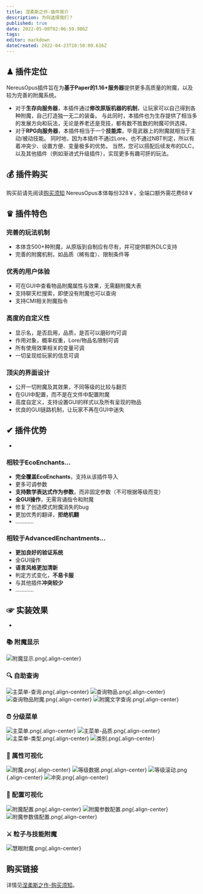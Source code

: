 ```yaml
---
title: 涅柔斯之作-插件简介
description: 为何选择我们？
published: true
date: 2022-05-08T02:06:59.986Z
tags: 
editor: markdown
dateCreated: 2022-04-23T10:50:09.616Z
---
```


## ♟ 插件定位
NereusOpus插件旨在为**基于Paper的1.16+服务器**提供更多高质量的附魔，以及较为完善的附魔系统。
- 对于**生存向服务器**，本插件通过**修改原版机器的机制**，让玩家可以自己得到各种附魔，自己打造独一无二的装备。
与此同时，本插件也为生存提供了相当多的发展方向和玩法，无论是养老还是竞技，都有数不胜数的附魔可供选择。
- 对于**RPG向服务器**，本插件相当于一个**技能库**，毕竟武器上的附魔就相当于主动/被动技能。
同时地，因为本插件不通过Lore，也不通过NBT判定，所以有着冲突少、设置方便、变量极多的优势。
当然，您可以搭配后续发布的DLC，以及其他插件（例如渐进式升级插件），实现更多有趣可肝的玩法。

## 💰 插件购买
购买前请先阅读[购买须知](/购买须知)
NereusOpus本体每份328￥，全端口额外需花费68￥

## ♛ 插件特色

### 完善的玩法机制
- 本体含500+种附魔，从原版到自制应有尽有，并可提供额外DLC支持
- 完善的附魔机制，如品质（稀有度）、限制条件等
### 优秀的用户体验
- 可在GUI中查看物品附魔属性与效果，无需翻附魔大表
- 支持聊天栏搜索，即使没有附魔也可以查询
- 支持CMI相关附魔指令
### 高度的自定义性
- 显示名，是否启用，品质，是否可以磨砂均可调
- 作用对象，概率权重，Lore/物品名限制可调
- 所有使用效果相关的变量可调
- 一切呈现给玩家的信息可调
### 顶尖的界面设计
- 公开一切附魔及其效果，不同等级的比较与翻页
- 在GUI中配置，而不是在文件中配置附魔
- 高度自定义，支持设置GUI的样式以及所有呈现的物品
- 优良的GUI链路机制，让玩家不再在GUI中迷失
## ✔ 插件优势
-
### 相较于EcoEnchants...

- **完全覆盖EcoEnchants**，支持从该插件导入
- 更多可调参数
- **支持数学表达式作为参数**，而非固定参数（不可根据等级而变）
- **全GUI操作**，无需背诵指令和附魔
- 修复了创造模式附魔消失的bug
- 更加优秀的翻译，**拒绝机翻**
- ............



### 相较于AdvancedEnchantments...
- **更加良好的验证系统**
- 全GUI操作
- **语言风格更加清新**
- 判定方式变化，**不易卡服**
- 与其他插件**冲突较少**
- ............

## ☞ 实装效果
- 
### 📚 附魔显示
![附魔显示.png](/nereusopus/简介/附魔显示.png){.align-center}
### 🔍 自助查询
![主菜单-查询.png](/nereusopus/简介/主菜单-查询.png){.align-center}
![查询物品.png](/nereusopus/简介/查询物品.png){.align-center}
![查询物品附魔.png](/nereusopus/简介/查询物品附魔.png){.align-center}
![附魔文字查询.png](/nereusopus/简介/附魔文字查询.png){.align-center}
### ⏰ 分级菜单
![主菜单.png](/nereusopus/简介/主菜单.png){.align-center}
![主菜单-品质.png](/nereusopus/简介/主菜单-品质.png){.align-center}
![主菜单-类型.png](/nereusopus/简介/主菜单-类型.png){.align-center}
![类别.png](/nereusopus/简介/类别.png){.align-center}
### 📁 属性可视化
![附魔.png](/nereusopus/简介/附魔.png){.align-center}
![等级数据.png](/nereusopus/简介/等级数据.png){.align-center}
![等级滚动.png](/nereusopus/简介/等级滚动.png){.align-center}
![冲突.png](/nereusopus/简介/冲突.png){.align-center}
### 🔧 配置可视化
![附魔配置.png](/nereusopus/简介/附魔配置.png){.align-center}
![附魔参数配置.png](/nereusopus/简介/附魔参数配置.png){.align-center}
![附魔参数值配置.png](/nereusopus/简介/附魔参数值配置.png){.align-center}
### ⚔️ 粒子与技能附魔
![慧眼附魔.png](/nereusopus/简介/慧眼附魔.png){.align-center}
## 购买链接
详情见[涅柔斯之作-购买须知](/NereusOpus-涅柔斯之作/涅柔斯之作-购买须知)。



